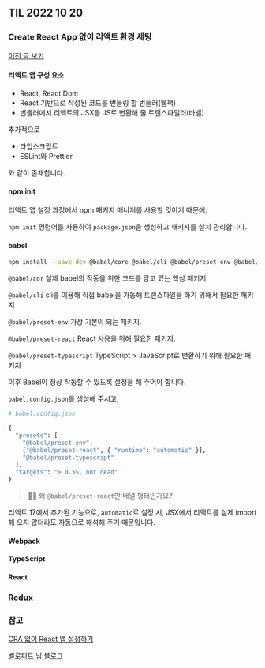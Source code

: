## TIL 2022 10 20

### Create React App 없이 리액트 환경 세팅

[이전 글 보기](https://github.com/BaikSeungJeon/TIL/blob/main/2022/10/TIL1019%20Webpack%20Babel.md)

#### 리액트 앱 구성 요소
- React, React Dom
- React 기반으로 작성된 코드를 번들링 할 번들러(웹팩)
- 번들러에서 리액트의 JSX를 JS로 변환해 줄 트랜스파일러(바벨)

추가적으로
- 타입스크립트
- ESLint와 Prettier

와 같이 존재합니다.

#### npm init

리액트 앱 설정 과정에서 npm 패키지 매니저를 사용할 것이기 때문에,

<code>npm init</code> 명령어를 사용하여 <code>package.json</code>을 생성하고 패키지를 설치 관리합니다.

#### babel

```bash
npm install --save-dev @babel/core @babel/cli @babel/preset-env @babel/preset-react @babel/preset-typescript
```
<code>@babel/cor</code> 실제 babel의 작동을 위한 코드를 담고 있는 핵심 패키지

<code>@babel/cli</code> cli를 이용해 직접 babel을 가동해 트랜스파일을 하기 위해서 필요한 패키지

<code>@babel/preset-env</code> 가장 기본이 되는 패키지.

<code>@babel/preset-react</code> React 사용을 위해 필요한 패키지.

<code>@babel/preset-typescript</code> TypeScript > JavaScript로 변환하기 위해 필요한 패키지

이후 Babel이 정상 작동할 수 있도록 설정을 해 주어야 합니다.

<code>babel.config.json</code>를 생성해 주시고,

```bash
# babel.config.json

{
  "presets": [
    "@babel/preset-env",
    ["@babel/preset-react", { "runtime": "automatic" }],
    "@babel/preset-typescript"
  ],
  "targets": "> 0.5%, not dead"
}
```

> 🙋‍♂️ 왜 <code>@babel/preset-react</code>만 배열 형태인가요?

리액트 17에서 추가된 기능으로, <code>automatic</code>로 설정 시, JSX에서 리액트를 실제 import 해 오지 않더라도 자동으로 해석해 주기 때문입니다.

#### Webpack



#### TypeScript


#### React


### Redux


### 참고
[CRA 없이 React 앱 설정하기](https://medium.com/@uk960214/create-react-app-cra-%EC%97%86%EC%9D%B4-react-%EC%95%B1-%EC%84%A4%EC%A0%95%ED%95%98%EA%B8%B0-typescript-eslint-prettier-dfa783ef0b26)

[벨로퍼트 님 블로그](https://react.vlpt.us/redux/01-keywords.html)
